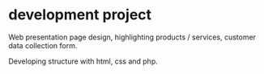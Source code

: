 # development project 

Web presentation page design, highlighting products / services, customer data collection form.

Developing structure with html, css and php.